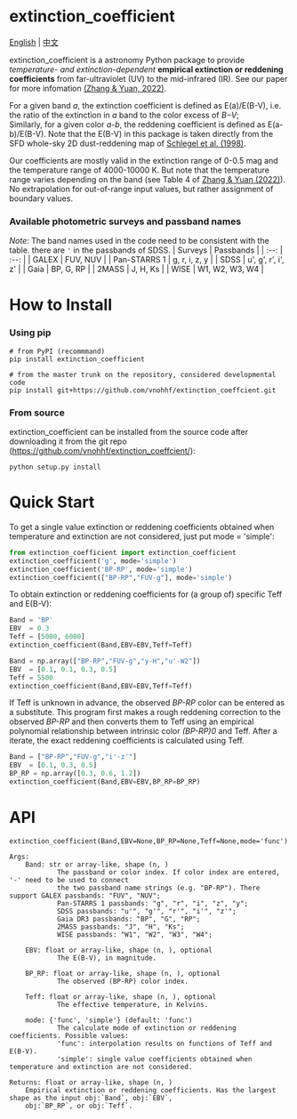 # extinction_coefficient

[English](README.md) | [中文](README-zh.md)

extinction_coefficient is a astronomy Python package to provide *temperature- and extinction-dependent* **empirical extinction or reddening coefficients** from far-ultraviolet (UV) to the mid-infrared (IR). See our paper for more infomation [(Zhang & Yuan, 2022)](https://ui.adsabs.harvard.edu/abs/2023ApJS..264...14Z/abstract).

For a given band *a*, the extinction coefficient is defined as E(a)/E(B-V), i.e. the ratio of the extinction in *a* band to the color excess of *B−V*;  
Similarly, for a given color *a-b*, the reddening coefficient is defined as E(a-b)/E(B-V). 
Note that the E(B-V) in this package is taken directly from the SFD whole-sky 2D dust-reddening map of [Schlegel et al. (1998)](https://ui.adsabs.harvard.edu/abs/1998ApJ...500..525S/abstract).

Our coefficients are mostly valid in the extinction range of 0-0.5 mag and the temperature range 
of 4000-10000 K. But note that the temperature range varies depending on the band (see Table 4 of [Zhang & Yuan (2022)](https://ui.adsabs.harvard.edu/abs/2023ApJS..264...14Z/abstract)). No extrapolation
for out-of-range input values, but rather assignment of boundary values. 

### Available photometric surveys and passband names
*Note*: The band names used in the code need to be consistent with the table. there are `'` in the passbands of SDSS.
|  Surveys        | Passbands          |
|  :--:           | :--:               |
|  GALEX          | FUV, NUV           |
|  Pan-STARRS 1   | g, r, i, z, y      |
|  SDSS           | u', g', r', i', z' |
|  Gaia           | BP, G, RP          |
|  2MASS          | J, H, Ks           |
|  WISE           | W1, W2, W3, W4     |


# How to Install
### Using pip
~~~
# from PyPI (recommmand)
pip install extinction_coefficient

# from the master trunk on the repository, considered developmental code
pip install git+https://github.com/vnohhf/extinction_coeffcient.git
~~~

### From source
extinction_coefficient can be installed from the source code after downloading it from the git repo (https://github.com/vnohhf/extinction_coeffcient/):
~~~
python setup.py install
~~~

# Quick Start 
To get a single value extinction or reddening coefficients obtained when temperature and extinction are not considered, just put mode = 'simple':
~~~python
from extinction_coefficient import extinction_coefficient
extinction_coefficient('g', mode='simple')
extinction_coefficient('BP-RP', mode='simple')
extinction_coefficient(["BP-RP","FUV-g"], mode='simple')
~~~

To obtain extinction or reddening coefficients for (a group of) specific Teff and E(B-V):
~~~python
Band = 'BP'
EBV  = 0.3
Teff = [5000, 6000]
extinction_coefficient(Band,EBV=EBV,Teff=Teff)
~~~
~~~python
Band = np.array(["BP-RP","FUV-g","y-H","u'-W2"])
EBV  = [0.1, 0.1, 0.3, 0.5]
Teff = 5500
extinction_coefficient(Band,EBV=EBV,Teff=Teff)
~~~

If Teff is unknown in advance, the observed *BP-RP* color can be entered as a substitute. This program first makes a rough reddening correction to the observed *BP-RP* and then converts them to Teff using an empirical polynomial relationship between intrinsic color *(BP-RP)0* and Teff. After a iterate, the exact reddening coefficients is calculated using Teff.
~~~python
Band = ["BP-RP","FUV-g","i'-z'"]
EBV  = [0.1, 0.3, 0.5]
BP_RP = np.array([0.3, 0.6, 1.2])
extinction_coefficient(Band,EBV=EBV,BP_RP=BP_RP)
~~~

# API
~~~
extinction_coefficient(Band,EBV=None,BP_RP=None,Teff=None,mode='func')

Args:
    Band: str or array-like, shape (n, )
            The passband or color index. If color index are entered, '-' need to be used to connect 
            the two passband name strings (e.g. "BP-RP"). There support GALEX passbands: "FUV", "NUV"; 
            Pan-STARRS 1 passbands: "g", "r", "i", "z", "y"; 
            SDSS passbands: "u'", "g'", "r'", "i'", "z'";
            Gaia DR3 passbands: "BP", "G", "RP";
            2MASS passbands: "J", "H", "Ks";
            WISE passbands: "W1", "W2", "W3", "W4";
            
    EBV: float or array-like, shape (n, ), optional
            The E(B-V), in magnitude.
    
    BP_RP: float or array-like, shape (n, ), optional
            The observed (BP-RP) color index.
    
    Teff: float or array-like, shape (n, ), optional
            The effective temperature, in Kelvins.
            
    mode: {'func', 'simple'} (default: 'func')
            The calculate mode of extinction or reddening coefficients. Possible values:
            'func': interpolation results on functions of Teff and E(B-V).
            'simple': single value coefficients obtained when temperature and extinction are not considered.

Returns: float or array-like, shape (n, )
    Empirical extinction or reddening coefficients. Has the largest shape as the input obj:`Band`, obj:`EBV`, 
    obj:`BP_RP`, or obj:`Teff`.
~~~
